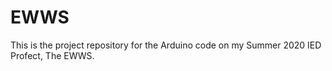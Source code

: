 # EWWS

This is the project repository for the Arduino code on my Summer 2020 IED Profect, The EWWS.
